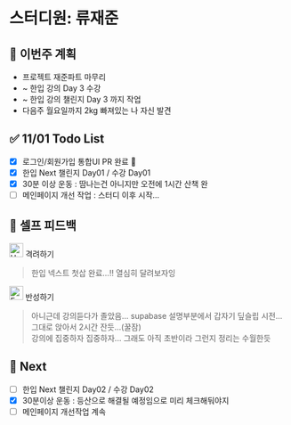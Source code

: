 # 스터디원: 류재준

## 🚀 이번주 계획

- 프로젝트 재준파트 마무리
- ~ 한입 강의 Day 3 수강
- ~ 한입 강의 챌린지 Day 3 까지 작업
- 다음주 월요일까지 2kg 빠져있는 나 자신 발견

## ✅ 11/01 Todo List

- [x] 로그인/회원가입 통합UI PR 완료 🦆
- [x] 한입 Next 챌린지 Day01 / 수강 Day01
- [x] 30분 이상 운동 : 땀나는건 아니지만 오전에 1시간 산책 완
- [ ] 메인페이지 개선 작업 : 스터디 이후 시작...

## 🎉 셀프 피드백

<img src="https://raw.githubusercontent.com/Tarikul-Islam-Anik/Animated-Fluent-Emojis/master/Emojis/Smilies/Hugging%20Face.png" alt="Hugging Face" width="25" height="25"> 격려하기</img>

> 한입 넥스트 첫삽 완료...!! 열심히 달려보자잉

<img src="https://raw.githubusercontent.com/Tarikul-Islam-Anik/Animated-Fluent-Emojis/master/Emojis/Smilies/Face%20with%20Monocle.png" alt="Face with Monocle" width="25" height="25"> 반성하기</img>

> 아니근데 강의듣다가 졸았음... supabase 설명부분에서 갑자기 딮슬립 시전...<br/>
> 그대로 앉아서 2시간 잔듯...(꿀잠)<br/>
> 강의에 집중하자 집중하자... 그래도 아직 초반이라 그런지 정리는 수월한듯<br/>

## 🌱 Next

- [ ] 한입 Next 챌린지 Day02 / 수강 Day02
- [x] 30분이상 운동 : 등산으로 해결될 예정임으로 미리 체크해둬야지
- [ ] 메인페이지 개선작업 계속
